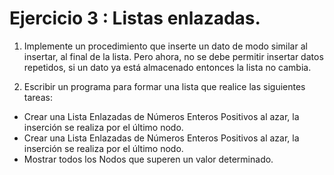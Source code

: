 # **Ejercicio 3 : Listas enlazadas.**

1. Implemente un procedimiento que inserte un dato de modo similar al insertar, al final de la lista. Pero ahora, no se debe permitir insertar datos repetidos, si un dato ya está almacenado entonces la lista no cambia.

2. Escribir un programa para formar una lista que realice las siguientes tareas:

- Crear una Lista Enlazadas de Números Enteros Positivos al azar, la inserción se realiza por el último nodo.
- Crear una Lista Enlazadas de Números Enteros Positivos al azar, la inserción se realiza por el último nodo.
- Mostrar todos los Nodos que superen un valor determinado.
